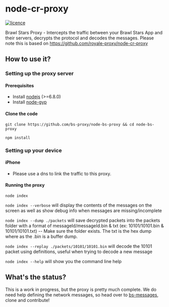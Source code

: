 # node-cr-proxy
[![licence](https://img.shields.io/aur/license/yaourt.svg?style=flat)](https://github.com/bs-proxy/node-bs-proxy/blob/master/LICENSE)

Brawl Stars Proxy - Intercepts the traffic between your Brawl Stars App and their servers, decrypts the protocol and decodes the messages.
Please note this is based on https://github.com/royale-proxy/node-cr-proxy

## How to use it?

### Setting up the proxy server

#### Prerequisites
* Install [nodejs](https://nodejs.org/en) (>=6.8.0)
* Install [node-gyp](https://github.com/nodejs/node-gyp)

#### Clone the code

`git clone https://github.com/bs-proxy/node-bs-proxy && cd node-bs-proxy`

`npm install`
  
### Setting up your device

#### iPhone
  * Please use a dns to link the traffic to this proxy.

#### Running the proxy

  `node index`

  `node index --verbose` will display the contents of the messages on the screen as well as show debug info when messages are missing/incomplete
  
  `node index --dump ./packets` will save decrypted packets into the packets folder with a format of messageId/messageId.bin & txt (ex: 10101/10101.bin & 10101/10101.txt) -- Make sure the folder exists. The txt is the hex dump where as the .bin is a buffer dump.
  
  `node index --replay ./packets/10101/10101.bin` will decode the 10101 packet using definitions, useful when trying to decode a new message
  
  `node index --help` will show you the command line help
  
## What's the status?

This is a work in progress, but the proxy is pretty much complete. We do need help defining the network messages, so head over to [bs-messages](https://github.com/bs-proxy/bs-messages), clone and contribute!
